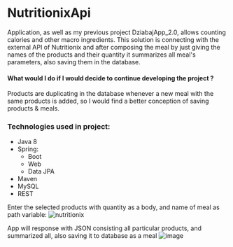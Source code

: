 # NutritionixApi

Application, as well as my previous project DziabajApp_2.0, allows counting calories and other macro ingredients. This solution is connecting with the external API of Nutritionix and after composing the meal by just giving the names of the products and their quantity it summarizes all meal's parameters, also saving them in the database.

#### What would I do if I would decide to continue developing the project ?
Products are duplicating in the database whenever a new meal with the same products is added, so I would find a better conception of saving products & meals.


### Technologies used in project: 
* Java 8
* Spring: 
  * Boot
  * Web
  * Data JPA
* Maven 
* MySQL
* REST


Enter the selected products with quantity as a body, and name of meal as path variable:
![nutritionix](https://user-images.githubusercontent.com/44747531/121747823-44d63d00-cb08-11eb-8afe-9bebaebff0fc.PNG)

App will response with JSON consisting all particular products, and summarized all, also saving it to database as a meal
![image](https://user-images.githubusercontent.com/44747531/121748191-d645af00-cb08-11eb-9d7f-ad41ba7cb97e.png)

